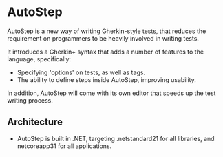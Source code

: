 # AutoStep

AutoStep is a new way of writing Gherkin-style tests, that reduces the requirement on programmers to be heavily involved in writing tests.

It introduces a Gherkin+ syntax that adds a number of features to the language, specifically:

 - Specifying 'options' on tests, as well as tags.
 - The ability to define steps inside AutoStep, improving usability.

In addition, AutoStep will come with its own editor that speeds up the test writing process.

## Architecture

  - AutoStep is built in .NET, targeting .netstandard21 for all libraries, and netcoreapp31 for all applications.